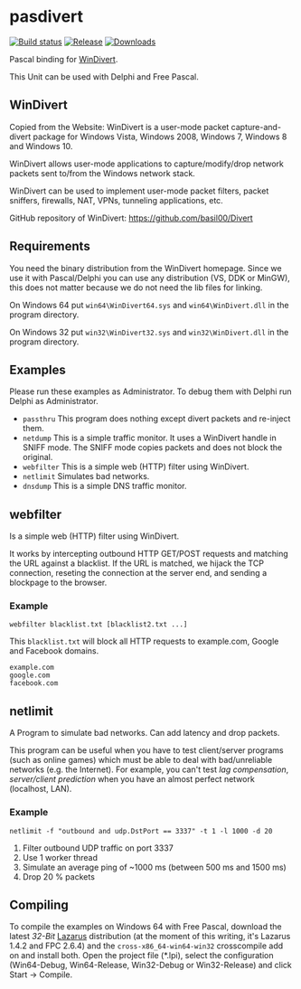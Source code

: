 # pasdivert
[![Build status](https://ci.appveyor.com/api/projects/status/l28xsxrtm0qv8asc?svg=true)](https://ci.appveyor.com/project/solodyagin/pasdivert)
[![Release](https://img.shields.io/github/release/solodyagin/pasdivert.svg)](https://github.com/solodyagin/pasdivert/releases/latest)
[![Downloads](https://img.shields.io/github/downloads/solodyagin/pasdivert/latest/total.svg?maxAge=3600)](https://github.com/solodyagin/pasdivert/releases)

Pascal binding for [WinDivert](http://reqrypt.org/windivert.html).

This Unit can be used with Delphi and Free Pascal.

## WinDivert

Copied from the Website: WinDivert is a user-mode packet capture-and-divert 
package for Windows Vista, Windows 2008, Windows 7, Windows 8 and Windows 10.

WinDivert allows user-mode applications to capture/modify/drop network packets 
sent to/from the Windows network stack.

WinDivert can be used to implement user-mode packet filters, packet sniffers, 
firewalls, NAT, VPNs, tunneling applications, etc. 

GitHub repository of WinDivert: https://github.com/basil00/Divert

## Requirements

You need the binary distribution from the WinDivert homepage. Since we use it
with Pascal/Delphi you can use any distribution (VS, DDK or MinGW), this does 
not matter because we do not need the lib files for linking.

On Windows 64 put `win64\WinDivert64.sys` and `win64\WinDivert.dll` in the 
program directory.

On Windows 32 put `win32\WinDivert32.sys` and `win32\WinDivert.dll` in the 
program directory.

## Examples

Please run these examples as Administrator. To debug them with Delphi run Delphi
as Administrator.

* `passthru` This program does nothing except divert packets and re-inject them.
* `netdump` This is a simple traffic monitor. It uses a WinDivert handle in SNIFF 
  mode. The SNIFF mode copies packets and does not block the original.
* `webfilter` This is a simple web (HTTP) filter using WinDivert.
* `netlimit` Simulates bad networks.
* `dnsdump` This is a simple DNS traffic monitor.

## webfilter

Is a simple web (HTTP) filter using WinDivert.

It works by intercepting outbound HTTP GET/POST requests and matching
the URL against a blacklist.  If the URL is matched, we hijack the TCP
connection, reseting the connection at the server end, and sending a
blockpage to the browser.

### Example

~~~
webfilter blacklist.txt [blacklist2.txt ...]
~~~

This `blacklist.txt` will block all HTTP requests to example.com, Google and Facebook domains.

~~~
example.com
google.com
facebook.com
~~~

## netlimit

A Program to simulate bad networks. Can add latency and drop packets.

This program can be useful when you have to test client/server programs (such as online games) 
which must be able to deal with bad/unreliable networks (e.g. the Internet). For
example, you can't test *lag compensation*, *server/client prediction* when you have
an almost perfect network (localhost, LAN).

### Example

~~~
netlimit -f "outbound and udp.DstPort == 3337" -t 1 -l 1000 -d 20
~~~

1. Filter outbound UDP traffic on port 3337
2. Use 1 worker thread
3. Simulate an average ping of ~1000 ms (between 500 ms and 1500 ms)
4. Drop 20 % packets

## Compiling

To compile the examples on Windows 64 with Free Pascal, download the latest 
*32-Bit* [Lazarus](http://www.lazarus-ide.org/) distribution (at the moment of
this writing, it's Lazarus 1.4.2 and FPC 2.6.4) and the `cross-x86_64-win64-win32` 
crosscompile add on and install both.
Open the project file (*.lpi), select the configuration (Win64-Debug, Win64-Release, 
Win32-Debug or Win32-Release) and click Start -> Compile.
